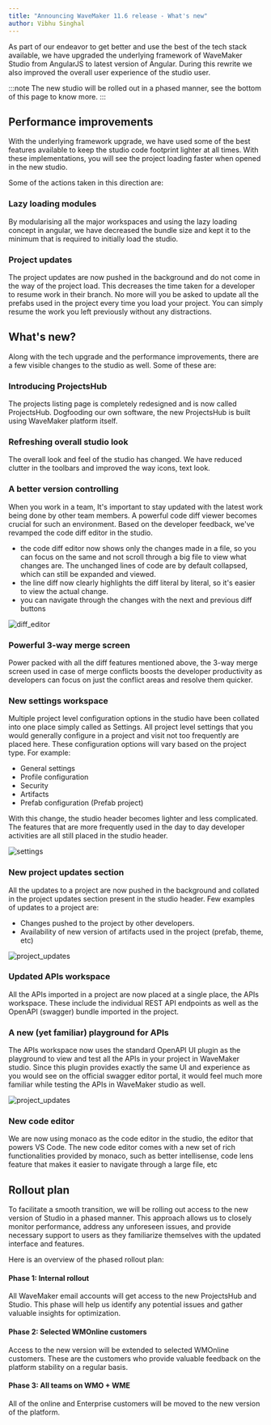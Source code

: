 ```yaml
---
title: "Announcing WaveMaker 11.6 release - What's new"
author: Vibhu Singhal
---
```

As part of our endeavor to get better and use the best of the tech stack available, we have upgraded the underlying framework of WaveMaker Studio from AngularJS to latest version of Angular. During this rewrite we also improved the overall user experience of the studio user.

:::note
The new studio will be rolled out in a phased manner, see the bottom of this page to know more.
:::

## Performance improvements
With the underlying framework upgrade, we have used some of the best features available to keep the studio code footprint lighter at all times. With these implementations, you will see the project loading faster when opened in the new studio.

Some of the actions taken in this direction are:
### Lazy loading modules
By modularising all the major workspaces and using the lazy loading concept in angular, we have decreased the bundle size and kept it to the minimum that is required to initially load the studio.
### Project updates
The project updates are now pushed in the background and do not come in the way of the project load. This decreases the time taken for a developer to resume work in their branch. No more will you be asked to update all the prefabs used in the project every time you load your project. You can simply resume the work you left previously without any distractions.

## What's new?
Along with the tech upgrade and the performance improvements, there are a few visible changes to the studio as well. Some of these are:

### Introducing ProjectsHub
The projects listing page is completely redesigned and is now called ProjectsHub. Dogfooding our own software, the new ProjectsHub is built using WaveMaker platform itself.
### Refreshing overall studio look
The overall look and feel of the studio has changed. We have reduced clutter in the toolbars and improved the way icons, text look.
### A better version controlling
When you work in a team, It's important to stay updated with the latest work being done by other team members. A powerful code diff viewer becomes crucial for such an environment. Based on the developer feedback, we've revamped the code diff editor in the studio.
- the code diff editor now shows only the changes made in a file, so you can focus on the same and not scroll through a big file to view what changes are. The unchanged lines of code are by default collapsed, which can still be expanded and viewed.
- the line diff now clearly highlights the diff literal by literal, so it's easier to view the actual change.
- you can navigate through the changes with the next and previous diff buttons

![diff_editor](/learn/assets/wm-11.6/diff_editor.png)

### Powerful 3-way merge screen
Power packed with all the diff features mentioned above, the 3-way merge screen used in case of merge conflicts boosts the developer productivity as developers can focus on just the conflict areas and resolve them quicker.

### New settings workspace
  Multiple project level configuration options in the studio have been collated into one place simply called as Settings. All project level settings that you would generally configure in a project and visit not too frequently are placed here. These configuration options will vary based on the project type. For example:
- General settings
- Profile configuration
- Security
- Artifacts
- Prefab configuration (Prefab project)

With this change, the studio header becomes lighter and less complicated. The features that are more frequently used in the day to day developer activities are all still placed in the studio header.

![settings](/learn/assets/wm-11.6/settings_security.png)

### New project updates section
All the updates to a project are now pushed in the background and collated in the project updates section present in the studio header. Few examples of updates to a project are:
- Changes pushed to the project by other developers.
- Availability of new version of artifacts used in the project (prefab, theme, etc)

![project_updates](/learn/assets/wm-11.6/project_updates.png)

### Updated APIs workspace
All the APIs imported in a project are now placed at a single place, the APIs workspace. These include the individual REST API endpoints as well as the OpenAPI (swagger) bundle imported in the project.

### A new (yet familiar) playground for APIs
The APIs workspace now uses the standard OpenAPI UI plugin as the playground to view and test all the APIs in your project in WaveMaker studio. Since this plugin provides exactly the same UI and experience as you would see on the official swagger editor portal, it would feel much more familiar while testing the APIs in WaveMaker studio as well.

![project_updates](/learn/assets/wm-11.6/api_ws.png)

### New code editor
We are now using monaco as the code editor in the studio, the editor that powers VS Code. The new code editor comes with a new set of rich functionalities provided by monaco, such as better intellisense, code lens feature that makes it easier to navigate through a large file, etc

## Rollout plan
To facilitate a smooth transition, we will be rolling out access to the new version of Studio in a phased manner. This approach allows us to closely monitor performance, address any unforeseen issues, and provide necessary support to users as they familiarize themselves with the updated interface and features.

Here is an overview of the phased rollout plan:

#### Phase 1: Internal rollout 
All WaveMaker email accounts will get access to the new ProjectsHub and Studio.
This phase will help us identify any potential issues and gather valuable insights for optimization.

#### Phase 2: Selected WMOnline customers
Access to the new version will be extended to selected WMOnline customers.
These are the customers who provide valuable feedback on the platform stability on a regular basis.

#### Phase 3: All teams on WMO + WME
All of the online and Enterprise customers will be moved to the new version of the platform.
